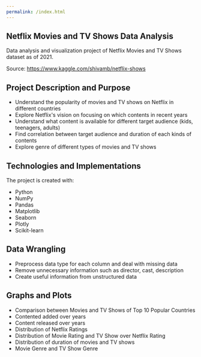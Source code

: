 ```yaml
---
permalink: /index.html
---
```

## Netflix Movies and TV Shows Data Analysis
Data analysis and visualization project of Netflix Movies and TV Shows dataset as of 2021.

Source: https://www.kaggle.com/shivamb/netflix-shows

## Project Description and Purpose
* Understand the popularity of movies and TV shows on Netflix in different countries
* Explore Netflix's vision on focusing on which contents in recent years
* Understand what content is available for different target audience (kids, teenagers, adults)
* Find correlation between target audience and duration of each kinds of contents
* Explore genre of different types of movies and TV shows

## Technologies and Implementations
The project is created with:
* Python
* NumPy
* Pandas
* Matplotlib
* Seaborn
* Plotly
* Scikit-learn

## Data Wrangling
* Preprocess data type for each column and deal with missing data
* Remove unnecessary information such as director, cast, description
* Create useful information from unstructured data

## Graphs and Plots
* Comparison between Movies and TV Shows of Top 10 Popular Countries
* Contented added over years 
* Content released over years
* Distribution of Netflix Ratings
* Distribution of Movie Rating and TV Show over Netflix Rating
* Distribution of duration of movies and TV shows
* Movie Genre and TV Show Genre
